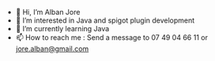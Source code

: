 - 👋 Hi, I’m Alban Jore
- 👀 I’m interested in Java and spigot plugin development
- 🌱 I’m currently learning Java
- 📫 How to reach me : Send a message to 07 49 04 66 11 or jore.alban@gmail.com

<!---
Albanjore/Albanjore is a ✨ special ✨ repository because its `README.md` (this file) appears on your GitHub profile.
You can click the Preview link to take a look at your changes.
--->
